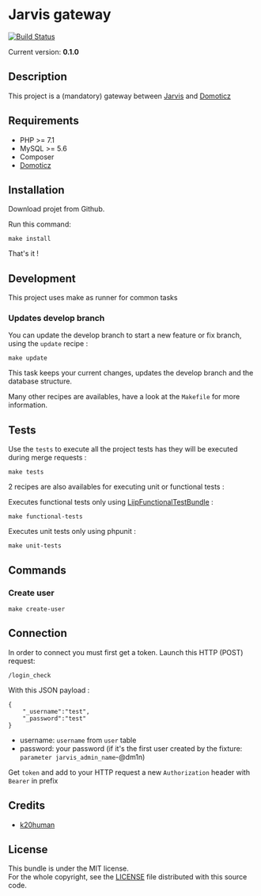 Jarvis gateway
========================

[![Build Status](https://travis-ci.org/k20human/jarvis-gateway.svg)](https://travis-ci.org/k20human/jarvis-gateway)

Current version: **0.1.0**

## Description ##

This project is a (mandatory) gateway between [Jarvis](<https://github.com/k20human/jarvis>) and [Domoticz](<https://domoticz.com/>)

## Requirements

 - PHP >= 7.1
 - MySQL >= 5.6
 - Composer
 - [Domoticz](<https://domoticz.com/>)

## Installation

Download projet from Github.

Run this command:

    make install

That's it !

## Development

This project uses make as runner for common tasks

### Updates develop branch

You can update the develop branch to start a new feature or fix branch, using the `update` recipe :

    make update

This task keeps your current changes, updates the develop branch and the database structure.

Many other recipes are availables, have a look at the `Makefile` for more information.

## Tests

Use the `tests` to execute all the project tests has they will be executed during merge requests :

    make tests

2 recipes are also availables for executing unit or functional tests :

Executes functional tests only using [LiipFunctionalTestBundle](https://github.com/liip/LiipFunctionalTestBundle#basic-usage) :

    make functional-tests

Executes unit tests only using phpunit :

    make unit-tests

## Commands
 
### Create user

	make create-user
    
## Connection

In order to connect you must first get a token. Launch this HTTP (POST) request:

	/login_check
	
With this JSON payload :

	{
		"_username":"test",
		"_password":"test"
	}
	
 - username: `username` from `user` table
 - password: your password (if it's the first user created by the fixture: `parameter jarvis_admin_name`-@dm1n)
 
 Get `token` and add to your HTTP request a new `Authorization` header with `Bearer` in prefix
  
## Credits

* [k20human](<https://github.com/k20human>)

## License

This bundle is under the MIT license.  
For the whole copyright, see the [LICENSE](LICENSE) file distributed with this source code.